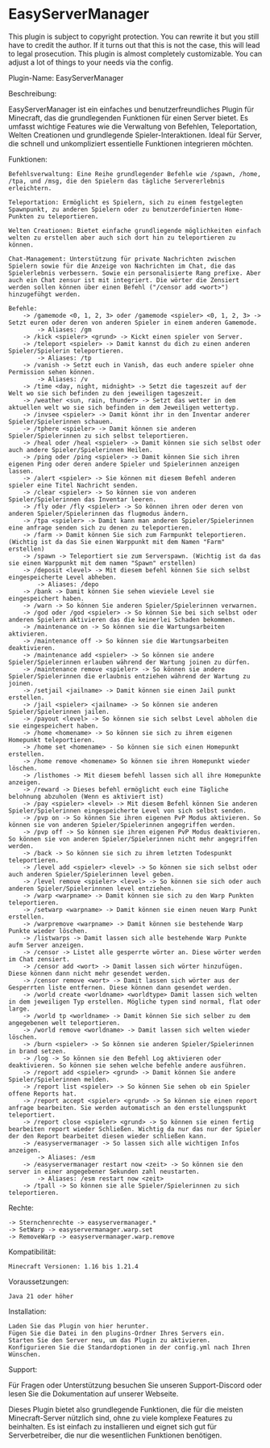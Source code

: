 # EasyServerManager
This plugin is subject to copyright protection. You can rewrite it but you still have to credit the author. If it turns out that this is not the case, this will lead to legal prosecution. This plugin is almost completely customizable. You can adjust a lot of things to your needs via the config.

Plugin-Name: EasyServerManager

Beschreibung:

EasyServerManager ist ein einfaches und benutzerfreundliches Plugin für Minecraft, das die grundlegenden Funktionen für einen Server bietet. Es umfasst wichtige Features wie die Verwaltung von Befehlen, Teleportation, Welten Creationen und grundlegende Spieler-Interaktionen. Ideal für Server, die schnell und unkompliziert essentielle Funktionen integrieren möchten.

Funktionen:

    Befehlsverwaltung: Eine Reihe grundlegender Befehle wie /spawn, /home, /tpa, und /msg, die den Spielern das tägliche Servererlebnis erleichtern.

    Teleportation: Ermöglicht es Spielern, sich zu einem festgelegten Spawnpunkt, zu anderen Spielern oder zu benutzerdefinierten Home-Punkten zu teleportieren.

    Welten Creationen: Bietet einfache grundliegende möglichkeiten einfach welten zu erstellen aber auch sich dort hin zu teleportieren zu können.

    Chat-Management: Unterstützung für private Nachrichten zwischen Spielern sowie für die Anzeige von Nachrichten im Chat, die das Spielerlebnis verbessern. Sowie ein personalisierte Rang prefixe. Aber auch ein Chat zensur ist mit integriert. Die wörter die Zensiert werden sollen können über einen Befehl ("/censor add <wort>") hinzugefühgt werden.

    Befehle:
        -> /gamemode <0, 1, 2, 3> oder /gamemode <spieler> <0, 1, 2, 3> -> Setzt euren oder deren von anderen Spieler in einem anderen Gamemode.
            -> Aliases: /gm
        -> /kick <spieler> <grund> -> Kickt einen spieler von Server.
        -> /teleport <spieler> -> Damit kannst du dich zu einen anderen Spieler/Spielerin teleportieren.
            -> Aliases: /tp
        -> /vanish -> Setzt euch in Vanish, das euch andere spieler ohne Permission sehen können.
            -> Aliases: /v
        -> /time <day, night, midnight> -> Setzt die tageszeit auf der Welt wo sie sich befinden zu den jeweiligen tageszeit.
        -> /weather <sun, rain, thunder> -> Setzt das wetter in dem aktuellen welt wo sie sich befinden in dem Jeweiligen wettertyp.
        -> /invsee <spieler> -> Damit könnt ihr in den Inventar anderer Spieler/Spielerinnen schauen.
        -> /tphere <spieler> -> Damit können sie anderen Spieler/Spielerinnen zu sich selbst teleportieren.
        -> /heal oder /heal <spieler> -> Damit können sie sich selbst oder auch andere Spieler/Spielerinnen Heilen.
        -> /ping oder /ping <spieler> -> Damit können Sie sich ihren eigenen Ping oder deren andere Spieler und Spielerinnen anzeigen lassen.
        -> /alert <spieler> -> Sie können mit diesem Befehl anderen spieler eine Titel Nachricht senden.
        -> /clear <spieler> -> So können sie von anderen Spieler/Spielerinnen das Inventar leeren.
        -> /fly oder /fly <spieler> -> So können ihren oder deren von anderen Spieler/Spielerinnen das flugmodus ändern.
        -> /tpa <spieler> -> Damit kann man anderen Spieler/Spielerinnen eine anfrage senden sich zu denen zu teleportieren.
        -> /farm -> Damit können Sie sich zum Farmpunkt teleportieren. (Wichtig ist da das Sie einen Warppunkt mit dem Namen "Farm" erstellen)
        -> /spawn -> Teleportiert sie zum Serverspawn. (Wichtig ist da das sie einen Warppunkt mit dem namen "Spawn" erstellen)
        -> /deposit <level> -> Mit diesem befehl können Sie sich selbst eingespeicherte Level abheben.
            -> Aliases: /depo
        -> /bank -> Damit können Sie sehen wieviele Level sie eingespeichert haben.
        -> /warn -> So können Sie anderen Spieler/Spielerinnen verwarnen.
        -> /god oder /god <spieler> -> So können Sie bei sich selbst oder anderen Spielern aktivieren das die keinerlei Schaden bekommen.
        -> /maintenance on -> So können sie die Wartungsarbeiten aktivieren.
        -> /maintenance off -> So können sie die Wartungsarbeiten deaktivieren.
        -> /maintenance add <spieler> -> So können sie andere Spieler/Spielerinnen erlauben während der Wartung joinen zu dürfen.
        -> /maintenance remove <spieler> -> So können sie andere Spieler/Spielerinnen die erlaubnis entziehen während der Wartung zu joinen.
        -> /setjail <jailname> -> Damit können sie einen Jail punkt erstellen.
        -> /jail <spieler> <jailname> -> So können sie anderen Spieler/Spielerinnen jailen.
        -> /payout <level> -> So können sie sich selbst Level abholen die sie eingespeichert haben.
        -> /home <homename> -> So können sie sich zu ihrem eigenen Homepunkt teleportieren.
        -> /home set <homename> - So können sie sich einen Homepunkt erstellen.
        -> /home remove <homename> So können sie ihren Homepunkt wieder löschen.
        -> /listhomes -> Mit diesem befehl lassen sich all ihre Homepunkte anzeigen.
        -> /reward -> Dieses befehl ermöglicht euch eine Tägliche belohnung abzuholen (Wenn es aktiviert ist)
        -> /pay <spieler> <level> -> Mit diesem Befehl können Sie anderen Spieler/Spielerinnen eingespeicherte Level von sich selbst senden.
        -> /pvp on -> So können Sie ihren eigenen PvP Modus aktivieren. So können sie von anderen Spieler/Spielerinnen angegriffen werden.
        -> /pvp off -> So können sie ihren eigenen PvP Modus deaktivieren. So können sie von anderen Spieler/Spielerinnen nicht mehr angegriffen werden.
        -> /back -> So können sie sich zu ihrem letzten Todespunkt teleportieren.
        -> /level add <spieler> <level> -> So können sie sich selbst oder auch anderen Spieler/Spielerinnen level geben.
        -> /level remove <spieler> <level> -> So können sie sich oder auch anderen Spieler/Spielerinnnen level entziehen.
        -> /warp <warpname> -> Damit können sie sich zu den Warp Punkten teleportieren.
        -> /setwarp <warpname> -> Damit können sie einen neuen Warp Punkt erstellen.
        -> /warpremove <warpname> -> Damit können sie bestehende Warp Punkte wieder löschen.
        -> /listwarps -> Damit lassen sich alle bestehende Warp Punkte aufm Server anzeigen.
        -> /censor -> Listet alle gesperrte wörter an. Diese wörter werden im Chat zensiert.
        -> /censor add <wort> -> Damit lassen sich wörter hinzufügen. Diese können dann nicht mehr gesendet werden.
        -> /censor remove <wort> -> Damit lassen sich wörter aus der Gesperrten liste entfernen. Diese können dann gesendet werden.
        -> /world create <worldname> <worldtype> Damit lassen sich welten in dem jeweiligen Typ erstellen. Mögliche typen sind normal, flat oder large.
        -> /world tp <worldname> -> Damit können Sie sich selber zu dem angegebenen welt teleportieren.
        -> /world remove <worldname> -> Damit lassen sich welten wieder löschen.
        -> /burn <spieler> -> So können sie anderen Spieler/Spielerinnen in brand setzen.
        -> /log -> So können sie den Befehl Log aktivieren oder deaktivieren. So können sie sehen welche befehle andere ausführen.
        -> /report add <spieler> <grund> -> Damit können Sie andere Spieler/Spielerinnen melden.
        -> /report list <spieler> -> So können Sie sehen ob ein Spieler offene Reports hat.
        -> /report accept <spieler> <grund> -> So können sie einen report anfrage bearbeiten. Sie werden automatisch an den erstellungspunkt teleportiert.
        -> /report close <spieler> <grund> -> So können sie einen fertig bearbeiten report wieder Schließen. Wichtig da nur das nur der Spieler der den Report bearbeitet diesen wieder schließen kann.
        -> /easyservermanager -> So lassen sich alle wichtigen Infos anzeigen.
            -> Aliases: /esm
        -> /easyservermanager restart now <zeit> -> So können sie den server in einer angegebener Sekunden zahl neustarten.
            -> Aliases: /esm restart now <zeit>
        -> /tpall -> So können sie alle Spieler/Spielerinnen zu sich teleportieren.
Rechte:

    -> Sternchenrechte -> easyservermanager.*
    -> SetWarp -> easyservermanager.warp.set
    -> RemoveWarp -> easyservermanager.warp.remove
Kompatibilität:

    Minecraft Versionen: 1.16 bis 1.21.4

Voraussetzungen:

    Java 21 oder höher

Installation:

    Laden Sie das Plugin von hier herunter.
    Fügen Sie die Datei in den plugins-Ordner Ihres Servers ein.
    Starten Sie den Server neu, um das Plugin zu aktivieren.
    Konfigurieren Sie die Standardoptionen in der config.yml nach Ihren Wünschen.

Support:

Für Fragen oder Unterstützung besuchen Sie unseren Support-Discord oder lesen Sie die Dokumentation auf unserer Webseite.

Dieses Plugin bietet also grundlegende Funktionen, die für die meisten Minecraft-Server nützlich sind, ohne zu viele komplexe Features zu beinhalten. Es ist einfach zu installieren und eignet sich gut für Serverbetreiber, die nur die wesentlichen Funktionen benötigen.